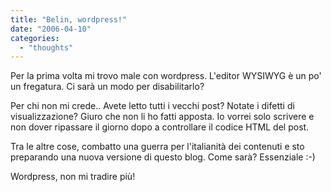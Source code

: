 ```yaml
---
title: "Belin, wordpress!"
date: "2006-04-10"
categories: 
  - "thoughts"
---
```


Per la prima volta mi trovo male con wordpress. L'editor WYSIWYG è un po' un fregatura. Ci sarà un modo per disabilitarlo?

Per chi non mi crede.. Avete letto tutti i vecchi post? Notate i difetti di visualizzazione? Giuro che non li ho fatti apposta. Io vorrei solo scrivere e non dover ripassare il giorno dopo a controllare il codice HTML del post.

Tra le altre cose, combatto una guerra per l'italianità dei contenuti e sto preparando una nuova versione di questo blog. Come sarà? Essenziale :-)

Wordpress, non mi tradire più!
